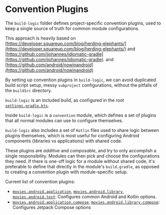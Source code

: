 # Convention Plugins

The `build-logic` folder defines project-specific convention plugins, used to keep a single
source of truth for common module configurations.

This approach is heavily based on
[https://developer.squareup.com/blog/herding-elephants/](https://developer.squareup.com/blog/herding-elephants/)
and
[https://github.com/jjohannes/idiomatic-gradle](https://github.com/jjohannes/idiomatic-gradle).
and 
[https://github.com/android/nowinandroid](https://github.com/android/nowinandroid)

By setting up convention plugins in `build-logic`, we can avoid duplicated build script setup,
messy `subproject` configurations, without the pitfalls of the `buildSrc` directory.

`build-logic` is an included build, as configured in the root
[`settings.gradle.kts`](../settings.gradle.kts).

Inside `build-logic` is a `convention` module, which defines a set of plugins that all normal
modules can use to configure themselves.

`build-logic` also includes a set of `Kotlin` files used to share logic between plugins themselves,
which is most useful for configuring Android components (libraries vs applications) with shared
code.

These plugins are *additive* and *composable*, and try to only accomplish a single responsibility.
Modules can then pick and choose the configurations they need.
If there is one-off logic for a module without shared code, it's preferable to define that directly
in the module's `build.gradle`, as opposed to creating a convention plugin with module-specific
setup.

Current list of convention plugins:

- [`movies.android.application`](convention/src/main/kotlin/AndroidApplicationConventionPlugin.kt),
  [`movies.android.library`](convention/src/main/kotlin/AndroidLibraryConventionPlugin.kt),
  [`movies.android.test`](convention/src/main/kotlin/AndroidTestConventionPlugin.kt):
  Configures common Android and Kotlin options.
- [`movies.android.application.compose`](convention/src/main/kotlin/AndroidApplicationComposeConventionPlugin.kt),
  [`movies.android.library.compose`](convention/src/main/kotlin/AndroidLibraryComposeConventionPlugin.kt):
  Configures Jetpack Compose options
